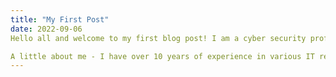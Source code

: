 ```yaml
---
title: "My First Post"
date: 2022-09-06
Hello all and welcome to my first blog post! I am a cyber security professional who specializes in threat hunting and DFIR. I plan on using this blog to discuss various cyber security topics and to post CTF walkthroughs, custom tools, malware analysis and any other content related to cyber security and computer science.

A little about me - I have over 10 years of experience in various IT related fields with 7 of those specific to cybersecurity. I hold several different cyber certifications and am persuing my masters degree in Information Security Engineering at SANS Technology Institute. I look forward to using this blog to discuss some github projects I am working on related to malware analysis and cyber deception.
---
```

